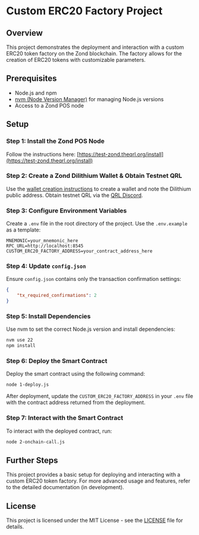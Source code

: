 # Custom ERC20 Factory Project

## Overview

This project demonstrates the deployment and interaction with a custom ERC20 token factory on the Zond blockchain. The factory allows for the creation of ERC20 tokens with customizable parameters.

## Prerequisites

- Node.js and npm
- [nvm (Node Version Manager)](https://github.com/nvm-sh/nvm) for managing Node.js versions
- Access to a Zond POS node

## Setup

### Step 1: Install the Zond POS Node

Follow the instructions here: [https://test-zond.theqrl.org/install](https://test-zond.theqrl.org/install)

### Step 2: Create a Zond Dilithium Wallet & Obtain Testnet QRL

Use the [wallet creation instructions](https://test-zond.theqrl.org/creating-wallet) to create a wallet and note the Dilithium public address. Obtain testnet QRL via the [QRL Discord](https://www.theqrl.org/discord).

### Step 3: Configure Environment Variables

Create a `.env` file in the root directory of the project. Use the `.env.example` as a template:

```
MNEMONIC=your_mnemonic_here
RPC_URL=http://localhost:8545
CUSTOM_ERC20_FACTORY_ADDRESS=your_contract_address_here
```

### Step 4: Update `config.json`

Ensure `config.json` contains only the transaction confirmation settings:

```json:config.json
{
    "tx_required_confirmations": 2
}
```

### Step 5: Install Dependencies

Use nvm to set the correct Node.js version and install dependencies:

```bash
nvm use 22
npm install
```

### Step 6: Deploy the Smart Contract

Deploy the smart contract using the following command:

```bash
node 1-deploy.js
```

After deployment, update the `CUSTOM_ERC20_FACTORY_ADDRESS` in your `.env` file with the contract address returned from the deployment.

### Step 7: Interact with the Smart Contract

To interact with the deployed contract, run:

```bash
node 2-onchain-call.js
```

## Further Steps

This project provides a basic setup for deploying and interacting with a custom ERC20 token factory. For more advanced usage and features, refer to the detailed documentation (in development).

## License

This project is licensed under the MIT License - see the [LICENSE](LICENSE) file for details.